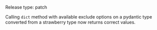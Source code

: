Release type: patch

Calling `dict` method with available exclude options on a pydantic type converted from a strawberry type
now returns correct values.
